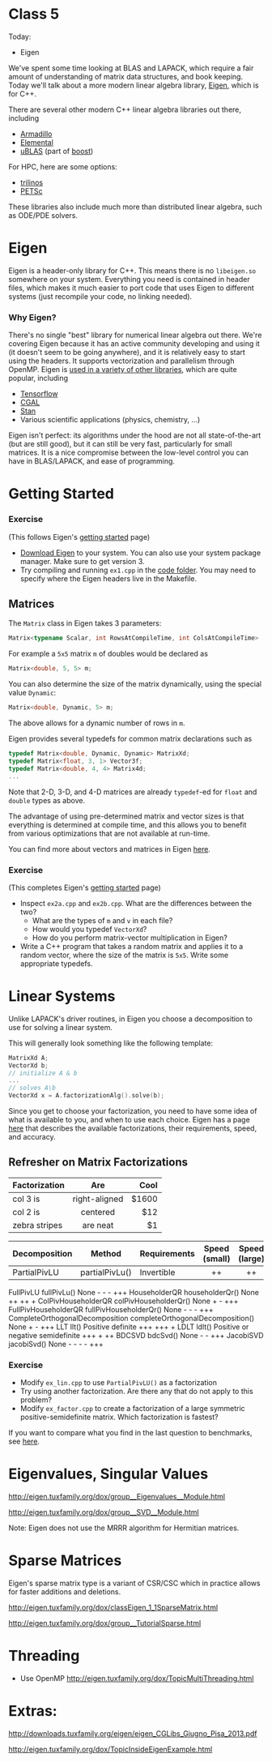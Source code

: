 # Class 5

Today:
* Eigen

We've spent some time looking at BLAS and LAPACK, which require a fair amount of understanding of matrix data structures, and book keeping.  Today we'll talk about a more modern linear algebra library, [Eigen](http://eigen.tuxfamily.org/dox/), which is for C++.

There are several other modern C++ linear algebra libraries out there, including
* [Armadillo](http://arma.sourceforge.net/)
* [Elemental](http://libelemental.org/)
* [uBLAS](https://www.boost.org/doc/libs/1_66_0/libs/numeric/ublas/doc/index.html) (part of [boost](https://www.boost.org/))


For HPC, here are some options:
* [trilinos](https://trilinos.org/)
* [PETSc](https://www.mcs.anl.gov/petsc/features/index.html)

These libraries also include much more than distributed linear algebra, such as ODE/PDE solvers.


# Eigen

Eigen is a header-only library for C++.  This means there is no `libeigen.so` somewhere on your system.  Everything you need is contained in header files, which makes it much easier to port code that uses Eigen to different systems (just recompile your code, no linking needed).

### Why Eigen?

There's no single "best" library for numerical linear algebra out there.  We're covering Eigen because it has an active community developing and using it (it doesn't seem to be going anywhere), and it is relatively easy to start using the headers.  It supports vectorization and parallelism through OpenMP. Eigen is [used in a variety of other libraries](http://eigen.tuxfamily.org/index.php?title=Main_Page#Projects_using_Eigen), which are quite popular, including
* [Tensorflow](https://www.tensorflow.org/)
* [CGAL](https://www.cgal.org/)
* [Stan](http://mc-stan.org/)
* Various scientific applications (physics, chemistry, ...)

Eigen isn't perfect: its algorithms under the hood are not all state-of-the-art (but are still good), but it can still be very fast, particularly for small matrices.  It is a nice compromise between the low-level control you can have in BLAS/LAPACK, and ease of programming.

# Getting Started

### Exercise
(This follows Eigen's [getting started](http://eigen.tuxfamily.org/dox/GettingStarted.html) page)
* [Download Eigen](http://eigen.tuxfamily.org/index.php?title=Main_Page#Download) to your system.  You can also use your system package manager.  Make sure to get version 3.
* Try compiling and running `ex1.cpp` in the [code folder](./code).  You may need to specify where the Eigen headers live in the Makefile.

## Matrices

The `Matrix` class in Eigen takes 3 parameters:

```cpp
Matrix<typename Scalar, int RowsAtCompileTime, int ColsAtCompileTime>
```

For example a `5x5` matrix `m` of doubles would be declared as

```cpp
Matrix<double, 5, 5> m;
```

You can also determine the size of the matrix dynamically, using the special value `Dynamic`:

```cpp
Matrix<double, Dynamic, 5> m;
```

The above allows for a dynamic number of rows in `m`.

Eigen provides several typedefs for common matrix declarations such as
```cpp
typedef Matrix<double, Dynamic, Dynamic> MatrixXd;
typedef Matrix<float, 3, 1> Vector3f;
typedef Matrix<double, 4, 4> Matrix4d;
...
```
Note that 2-D, 3-D, and 4-D matrices are already `typedef`-ed for `float` and `double` types as above.

The advantage of using pre-determined matrix and vector sizes is that everything is determined at compile time, and this allows you to benefit from various optimizations that are not available at run-time.

You can find more about vectors and matrices in Eigen [here](http://eigen.tuxfamily.org/dox/group__TutorialMatrixClass.html).

### Exercise
(This completes Eigen's [getting started](http://eigen.tuxfamily.org/dox/GettingStarted.html) page)
* Inspect `ex2a.cpp` and `ex2b.cpp`.  What are the differences between the two?
  * What are the types of `m` and `v` in each file?
  * How would you typedef `VectorXd`?
  * How do you perform matrix-vector multiplication in Eigen?
* Write a C++ program that takes a random matrix and applies it to a random vector, where the size of the matrix is `5x5`.  Write some appropriate typedefs.

# Linear Systems

Unlike LAPACK's driver routines, in Eigen you choose a decomposition to use for solving a linear system.

This will generally look something like the following template:
```cpp
MatrixXd A;
VectorXd b;
// initialize A & b
...
// solves A\b
VectorXd x = A.factorizationAlg().solve(b);
```

Since you get to choose your factorization, you need to have some idea of what is available to you, and when to use each choice.  Eigen has a page [here](http://eigen.tuxfamily.org/dox/group__TopicLinearAlgebraDecompositions.html) that describes the available factorizations, their requirements, speed, and accuracy.

## Refresher on Matrix Factorizations

| Factorization        | Are           | Cool  |
| ------------- |:-------------:| -----:|
| col 3 is      | right-aligned | $1600 |
| col 2 is      | centered      |   $12 |
| zebra stripes | are neat      |    $1 |

| Decomposition |	Method | Requirements | Speed (small) | Speed (large) | Accuracy|
| ------------- |:-------------:| :-----|:-----:|:-----:|:-----:|
|PartialPivLU	|partialPivLu()|	Invertible|	++	|++	|+|

FullPivLU	fullPivLu()	None	-	- -	+++
HouseholderQR	householderQr()	None	++	++	+
ColPivHouseholderQR	colPivHouseholderQr()	None	+	-	+++
FullPivHouseholderQR	fullPivHouseholderQr()	None	-	- -	+++
CompleteOrthogonalDecomposition	completeOrthogonalDecomposition()	None	+	-	+++
LLT	llt()	Positive definite	+++	+++	+
LDLT	ldlt()	Positive or negative
semidefinite	+++	+	++
BDCSVD	bdcSvd()	None	-	-	+++
JacobiSVD	jacobiSvd()	None	-	- - -	+++



### Exercise
* Modify `ex_lin.cpp` to use `PartialPivLU()` as a factorization
* Try using another factorization.  Are there any that do not apply to this problem?
* Modify `ex_factor.cpp` to create a factorization of a large symmetric positive-semidefinite matrix.  Which factorization is fastest?

If you want to compare what you find in the last question to benchmarks, see [here](http://eigen.tuxfamily.org/dox/group__DenseDecompositionBenchmark.html).

# Eigenvalues, Singular Values

http://eigen.tuxfamily.org/dox/group__Eigenvalues__Module.html

http://eigen.tuxfamily.org/dox/group__SVD__Module.html

Note: Eigen does not use the MRRR algorithm for Hermitian matrices.  

# Sparse Matrices
Eigen's sparse matrix type is a variant of CSR/CSC which in practice allows for faster additions and deletions.

http://eigen.tuxfamily.org/dox/classEigen_1_1SparseMatrix.html

http://eigen.tuxfamily.org/dox/group__TutorialSparse.html


# Threading

* Use OpenMP http://eigen.tuxfamily.org/dox/TopicMultiThreading.html


# Extras:
http://downloads.tuxfamily.org/eigen/eigen_CGLibs_Giugno_Pisa_2013.pdf

http://eigen.tuxfamily.org/dox/TopicInsideEigenExample.html
